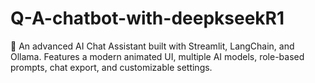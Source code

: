 # Q-A-chatbot-with-deepkseekR1
🤖 An advanced AI Chat Assistant built with Streamlit, LangChain, and Ollama. Features a modern animated UI, multiple AI models, role-based prompts, chat export, and customizable settings.
